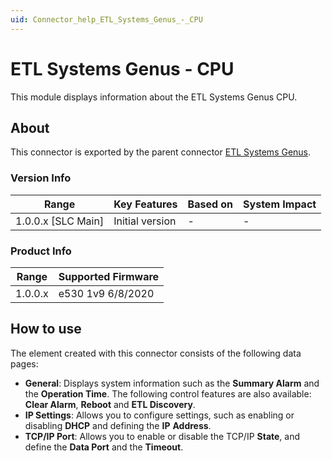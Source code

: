 ```yaml
---
uid: Connector_help_ETL_Systems_Genus_-_CPU
---
```


# ETL Systems Genus - CPU

This module displays information about the ETL Systems Genus CPU.

## About

This connector is exported by the parent connector [ETL Systems Genus](xref:Connector_help_ETL_Systems_Genus).

### Version Info

| Range                | Key Features     | Based on     | System Impact     |
|----------------------|------------------|--------------|-------------------|
| 1.0.0.x [SLC Main]   | Initial version  | -            | -                 |

### Product Info

| Range     | Supported Firmware     |
|-----------|------------------------|
| 1.0.0.x   | e530 1v9 6/8/2020      |

## How to use

The element created with this connector consists of the following data pages:

- **General**: Displays system information such as the **Summary Alarm** and the **Operation Time**. The following control features are also available: **Clear Alarm**, **Reboot** and **ETL Discovery**.
- **IP Settings**: Allows you to configure settings, such as enabling or disabling **DHCP** and defining the **IP** **Address**.
- **TCP/IP Port**: Allows you to enable or disable the TCP/IP **State**, and define the **Data Port** and the **Timeout**.

